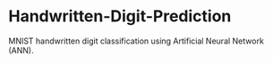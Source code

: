 # Handwritten-Digit-Prediction

MNIST handwritten digit classification using Artificial Neural Network (ANN).
